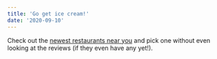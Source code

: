 ```yaml
---
title: 'Go get ice cream!'
date: '2020-09-10'
---
```


Check out the [newest restaurants near you](https://www.google.com/search?q=new+restaurants+near+me&spell=1&sa=X&ved=2ahUKEwjjro-utMPrAhWbGs0KHeTyDTkQBSgAegQIHBAn&biw=1440&bih=770&dpr=2) and pick one without even looking at the reviews (if they even have any yet!).
